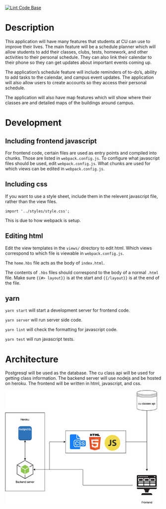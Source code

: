 [![Lint Code Base](https://github.com/CSCI-3308-CU-Boulder/3308SP21_section014_7/workflows/Lint%20Code%20Base/badge.svg)](https://github.com/marketplace/actions/super-linter)


# Description
This application will have many features that students at CU can use to improve their lives. The main feature will be a schedule planner which will allow students to add their classes, clubs, tests, homework, and other activities to their personal schedule. They can also link their calendar to their phone so they can get updates about important events coming up. 

The application’s schedule feature will include reminders of to-do’s, ability to add tasks to the calendar, and campus event updates. The application will also allow users to create accounts so they access their personal schedule.

The application will also have map features which will show where their classes are and detailed maps of the buildings around campus.

# Development
## Including frontend javascript
For frontend code, certain files are used as entry points and compiled into chunks.
Those are listed in `webpack.config.js`.
To configure what javascript files should be used, edit `webpack.config.js`. 
What chunks are used for which views can be edited in `webpack.config.js`. 

## Including css
If you want to use a style sheet, include them in the relevent javascript file, rather than the view files. 

```
import '../styles/style.css';
```

This is due to how webpack is setup.

## Editing html
Edit the view templates in the `views/` directory to edit html.
Which views correspond to which file is viewable in `webpack.config.js`. 

The `home.hbs` file acts as the body of `index.html`.

The contents of `.hbs` files should correspond to the body of a normal `.html` file. Make sure `{{#> layout}}` is at the start and `{{/layout}}` is at the end of the file.

## yarn
`yarn start` will start a development server for frontend code.

`yarn server` will run server side code.

`yarn lint` will check the formatting for javascript code.

`yarn test` will run javascript tests.

# Architecture
Postgresql will be used as the database. The cu class api will be used for getting class information. The backend server will use nodejs and be hosted on heroku. The frontend will be written in html, javascript, and css.

![Architecture Diagram](./assets/architecture.png)
